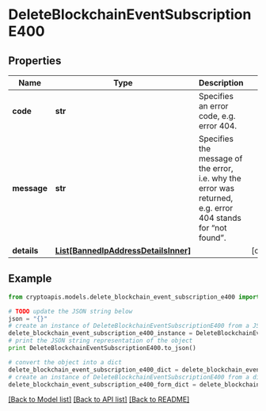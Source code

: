# DeleteBlockchainEventSubscriptionE400


## Properties
Name | Type | Description | Notes
------------ | ------------- | ------------- | -------------
**code** | **str** | Specifies an error code, e.g. error 404. | 
**message** | **str** | Specifies the message of the error, i.e. why the error was returned, e.g. error 404 stands for “not found”. | 
**details** | [**List[BannedIpAddressDetailsInner]**](BannedIpAddressDetailsInner.md) |  | [optional] 

## Example

```python
from cryptoapis.models.delete_blockchain_event_subscription_e400 import DeleteBlockchainEventSubscriptionE400

# TODO update the JSON string below
json = "{}"
# create an instance of DeleteBlockchainEventSubscriptionE400 from a JSON string
delete_blockchain_event_subscription_e400_instance = DeleteBlockchainEventSubscriptionE400.from_json(json)
# print the JSON string representation of the object
print DeleteBlockchainEventSubscriptionE400.to_json()

# convert the object into a dict
delete_blockchain_event_subscription_e400_dict = delete_blockchain_event_subscription_e400_instance.to_dict()
# create an instance of DeleteBlockchainEventSubscriptionE400 from a dict
delete_blockchain_event_subscription_e400_form_dict = delete_blockchain_event_subscription_e400.from_dict(delete_blockchain_event_subscription_e400_dict)
```
[[Back to Model list]](../README.md#documentation-for-models) [[Back to API list]](../README.md#documentation-for-api-endpoints) [[Back to README]](../README.md)


